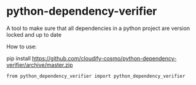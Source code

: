 # python-dependency-verifier
A tool to make sure that all dependencies in a python project are version locked and up to date

How to use:

pip install https://github.com/cloudify-cosmo/python-dependency-verifier/archive/master.zip

`from python_dependency_verifier import python_dependency_verifier`
